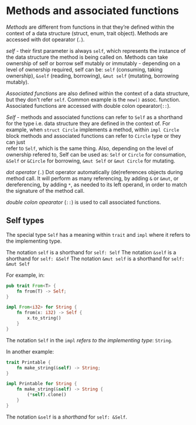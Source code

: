 # Methods and associated functions

*Methods* are different from functions in that they’re defined within the context 
of a data structure (struct, enum, trait object). Methods are accessed with dot
opearator (`.`).

*self* - their first parameter is always `self`, which represents the instance 
of the data structure the method is being called on. Methods can take ownership 
of self or borrow self mutably or immutably - depending on a level of 
ownership required, self can be: `self` (consuming, taking ownership), 
`&self` (reading, borrowing), `&mut self` (mutating, borrowing mutably).

*Associated functions* are also defined within the context of a data structure, 
but they don't refer `self`. Common example is the `new()` assoc. function.
Associated functions are accessed with double colon opearator(`::`).

*Self* - methods and associated functions can refer to `Self` as a shorthand for 
the type i.e. data structure they are defined in the context of.
For example, when `struct Circle` implements a method, within `impl Circle` block
methods and associated functions can refer to `Circle` type or they can just  
refer to `Self`, which is the same thing. Also, depending on the level of 
ownership refered to, Self can be used as:
`Self` or `Circle` for consumation,
`&Self` or `&Circle` for borrowing,
`&mut Self` or `&mut Circle` for mutating.

*dot operator* (`.`)
Dot operator automatically (de)references objects during method call.
It will perform as many referencing, by adding `&` or `&mut`, or dereferencing, 
by adding `*`, as needed to its left operand, in order to match the signature of
the method call.

*double colon opearator* (`::`)
is used to call associated functions.




## Self types
The special type `Self` has a meaning within `trait` and `impl` 
where it refers to the implementing type.

The notation `self`      is a shorthand for `self: Self`
The notation `&self`     is a shorthand for `self: &Self`
The notation `&mut self` is a shorthand for `self: &mut Self`


For example, in:

```rust
pub trait From<T> {
    fn from(T) -> Self;
}

impl From<i32> for String {
    fn from(x: i32) -> Self {
        x.to_string()
    }
}
```

The notation `Self` in the `impl` *refers to the implementing type*: `String`. 

In another example:

```rust
trait Printable {
    fn make_string(&self) -> String;
}

impl Printable for String {
    fn make_string(&self) -> String {
        (*self).clone()
    }
}
```

The notation `&self` is a *shorthand* for `self: &Self`.
